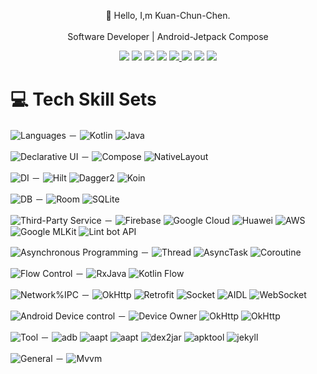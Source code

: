 <div align="center">

👋 Hello, I,m Kuan-Chun-Chen. <br> <br>
Software Developer | Android-Jetpack Compose

</div>


<p align="center">
<a href="https://elegantaccess.org/"><img src="https://img.shields.io/badge/blog-%23000000.svg?&style=for-the-badge"/></a>    
<a href="https://www.linkedin.com/in/kuan-chun-chen-3b703216b/"><img src="https://img.shields.io/badge/linkedin-%230077B5.svg?&style=for-the-badge&logo=linkedin&logoColor=white"/></a>
<a href="https://github.com/KuanChunChen"><img src="https://img.shields.io/badge/github-%23000000.svg?&style=for-the-badge&logo=github&logoColor=white"/></a>
<a href="mailto:elegant.access.kc@gmail.com"><img src="https://img.shields.io/badge/gmail-%23d44638.svg?&style=for-the-badge&logo=gmail&logoColor=white"/></a>
<a href="https://www.instagram.com/eleg.aces.kc/"><img src="https://img.shields.io/badge/instagram-%23FFFFFF.svg?&style=for-the-badge&logo=instagram"/</a>
<a href="https://elegant-access-kc.medium.com/android-kotlin-rxjava-%E9%80%B2%E9%9A%8E%E7%AF%87-rxjava-%E9%80%B2%E9%9A%8E%E7%94%A8%E6%B3%95-%E4%B8%80%E5%80%8Bextension-funcion%E5%AF%A6%E7%8F%BE%E6%89%80%E6%9C%89%E7%B6%B2%E8%B7%AF%E9%80%A3%E7%B7%9Atoken%E9%87%8D%E5%8F%96%E9%87%8D%E9%80%A3-f1c5311bb449"><img src="https://img.shields.io/badge/medium-%23000000.svg?&style=for-the-badge&logo=medium&logoColor=white"/></a>    
<a href="https://twitter.com/intent/follow?screen_name=eleg_aces"><img src="https://img.shields.io/badge/twitter-%231DA1F2.svg?&style=for-the-badge&logo=twitter&logoColor=white"/></a>
<a href="https://elegantaccess.org/app_portfolio"><img src="https://img.shields.io/badge/portfolio-%23EF3A04.svg?&style=for-the-badge"/></a>    

</p>

<div align="left">
 
 # 💻 Tech Skill Sets
![Languages](https://img.shields.io/badge/Languages-%230175C2.svg?style=for-the-badge&logo=Languages&logoColor=white) －
![Kotlin](https://img.shields.io/badge/kotlin-%230095D5.svg?style=for-the-badge&logo=kotlin&logoColor=white) 
![Java](https://img.shields.io/badge/java-%23ED8B00.svg?style=for-the-badge&logo=java&logoColor=white)  <br>

![Declarative UI](https://img.shields.io/badge/Declarative%20UI-%230175C2.svg?style=for-the-badge&logo=Languages&logoColor=white) －
![Compose](https://img.shields.io/badge/jetpack_compose-%23ED8B00.svg?style=for-the-badge&logo=jetpack-compose)  ![NativeLayout](https://img.shields.io/badge/AndroidX_xml-3ECF8E?style=for-the-badge&logoColor=white)<br>


![DI](https://img.shields.io/badge/DI-%230175C2.svg?style=for-the-badge&logo=Languages&logoColor=white) －
![Hilt](https://img.shields.io/badge/Hilt-%234ea94b.svg?style=for-the-badge&logo=android&logoColor=white)
![Dagger2](https://img.shields.io/badge/Dagger2-%234ea94b.svg?style=for-the-badge&logo=android&logoColor=white)
![Koin](https://img.shields.io/badge/Koin-%234ea94b.svg?style=for-the-badge&logo=android&logoColor=white)<br>

![DB](https://img.shields.io/badge/DB-%230175C2.svg?style=for-the-badge&logo=Languages&logoColor=white) －
![Room](https://img.shields.io/badge/Room-%234ea94b.svg?style=for-the-badge&logo=Room&logoColor=white)
![SQLite](https://img.shields.io/badge/sqlite-%2307405e.svg?style=for-the-badge&logo=sqlite&logoColor=white) 
<br>

![Third-Party Service](https://img.shields.io/badge/Third%20Party%20Service%20UI-%230175C2.svg?style=for-the-badge&logo=Languages&logoColor=white) －
![Firebase](https://img.shields.io/badge/firebase-%23039BE5.svg?style=for-the-badge&logo=firebase)
![Google Cloud](https://img.shields.io/badge/Google%20Cloud-%234285F4.svg?style=for-the-badge&logo=google-cloud&logoColor=white)
![Huawei](https://img.shields.io/badge/Huawei-%ffffffff.svg?style=for-the-badge&logo=huawei&logoColor=red)
![AWS](https://img.shields.io/badge/AWS-%23FF9900.svg?style=for-the-badge&logo=amazon&logoColor=red)
![Google MLKit](https://img.shields.io/badge/Google%20MLKit-%234285F4.svg?style=for-the-badge&logo=google&logoColor=white)
![Lint bot API](https://img.shields.io/badge/Lint%20bot%20API-%234285F4.svg?style=for-the-badge&logo=line&logoColor=white)
<br>


![Asynchronous Programming](https://img.shields.io/badge/Asynchronous%20Programming-%230175C2.svg?style=for-the-badge&logo=Languages&logoColor=white) －
![Thread](https://img.shields.io/badge/Thread-%234ea94b.svg?style=for-the-badge&logo=thread&logoColor=white)
![AsyncTask](https://img.shields.io/badge/AsyncTask-%234ea94b.svg?style=for-the-badge&logo=thread&logoColor=white)
![Coroutine](https://img.shields.io/badge/Coroutine-%234ea94b.svg?style=for-the-badge&logo=coroutine&logoColor=white)
<br>

![Flow Control](https://img.shields.io/badge/Flow%20Control-%230175C2.svg?style=for-the-badge&logo=Languages&logoColor=white) －
![RxJava](https://img.shields.io/badge/RxJava-%234ea94b.svg?style=for-the-badge&logo=rxjava&logoColor=white)
![Kotlin Flow](https://img.shields.io/badge/Kotlin%20Flow-%234ea94b.svg?style=for-the-badge&logo=flow&logoColor=white)
<br>

![Network%IPC](https://img.shields.io/badge/Network%20&%20IPC-%230175C2.svg?style=for-the-badge&logo=Languages&logoColor=white) －
![OkHttp](https://img.shields.io/badge/OkHttp-%234ea94b.svg?style=for-the-badge&logo=OkHttp&logoColor=white)
![Retrofit](https://img.shields.io/badge/Retrofit-%234ea94b.svg?style=for-the-badge&logo=Retrofit&logoColor=white)
![Socket](https://img.shields.io/badge/Socket-%234ea94b.svg?style=for-the-badge&logo=Socket&logoColor=white)
![AIDL](https://img.shields.io/badge/AIDL-%234ea94b.svg?style=for-the-badge&logo=AIDL&logoColor=white)
![WebSocket](https://img.shields.io/badge/WebSocket-%234ea94b.svg?style=for-the-badge&logo=WebSocket&logoColor=white)
<br>


![Android Device control](https://img.shields.io/badge/Android%20Device%20control-%230175C2.svg?style=for-the-badge&logo=Languages&logoColor=white) －
![Device Owner](https://img.shields.io/badge/Device%20Owner-%234ea94b.svg?style=for-the-badge&logo=OkHttp&logoColor=white)
![OkHttp](https://img.shields.io/badge/Knox-%234ea94b.svg?style=for-the-badge&logo=Knox&logoColor=white)
![OkHttp](https://img.shields.io/badge/Accessibility-%234ea94b.svg?style=for-the-badge&logo=Accessibility&logoColor=white)
<br>

![Tool](https://img.shields.io/badge/Tool-%230175C2.svg?style=for-the-badge&logo=Languages&logoColor=white) －
![adb](https://img.shields.io/badge/adb-%234ea94b.svg?style=for-the-badge&logo=adb&logoColor=white)
![aapt](https://img.shields.io/badge/aapt-%234ea94b.svg?style=for-the-badge&logo=aapt&logoColor=white)
![aapt](https://img.shields.io/badge/jd%20gui-%234ea94b.svg?style=for-the-badge&logo=jd-gui&logoColor=white)
![dex2jar](https://img.shields.io/badge/dex2jar-%234ea94b.svg?style=for-the-badge&logo=dex2jar&logoColor=white)
![apktool](https://img.shields.io/badge/apktool-%234ea94b.svg?style=for-the-badge&logo=apktool&logoColor=white)
![jekyll](https://img.shields.io/badge/jekyll-%234ea94b.svg?style=for-the-badge&logo=jekyll&logoColor=white)
<br>

![General](https://img.shields.io/badge/General-%230175C2.svg?style=for-the-badge&logo=Languages&logoColor=white) －
![Mvvm](https://img.shields.io/badge/Mvvm-%234ea94b.svg?style=for-the-badge&logo=Mvvm&logoColor=white)
<br>

</div>


